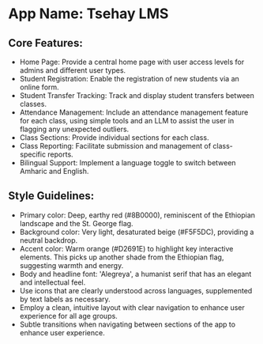 # **App Name**: Tsehay LMS

## Core Features:

- Home Page: Provide a central home page with user access levels for admins and different user types.
- Student Registration: Enable the registration of new students via an online form.
- Student Transfer Tracking: Track and display student transfers between classes.
- Attendance Management: Include an attendance management feature for each class, using simple tools and an LLM to assist the user in flagging any unexpected outliers.
- Class Sections: Provide individual sections for each class.
- Class Reporting: Facilitate submission and management of class-specific reports.
- Bilingual Support: Implement a language toggle to switch between Amharic and English.

## Style Guidelines:

- Primary color: Deep, earthy red (#8B0000), reminiscent of the Ethiopian landscape and the St. George flag.
- Background color: Very light, desaturated beige (#F5F5DC), providing a neutral backdrop.
- Accent color: Warm orange (#D2691E) to highlight key interactive elements. This picks up another shade from the Ethiopian flag, suggesting warmth and energy.
- Body and headline font: 'Alegreya', a humanist serif that has an elegant and intellectual feel.
- Use icons that are clearly understood across languages, supplemented by text labels as necessary.
- Employ a clean, intuitive layout with clear navigation to enhance user experience for all age groups.
- Subtle transitions when navigating between sections of the app to enhance user experience.